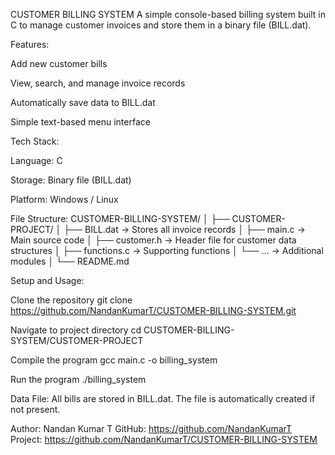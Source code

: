 CUSTOMER BILLING SYSTEM
A simple console-based billing system built in C to manage customer invoices and store them in a binary file (BILL.dat).

Features:

Add new customer bills

View, search, and manage invoice records

Automatically save data to BILL.dat

Simple text-based menu interface

Tech Stack:

Language: C

Storage: Binary file (BILL.dat)

Platform: Windows / Linux

File Structure:
CUSTOMER-BILLING-SYSTEM/
│
├── CUSTOMER-PROJECT/
│ ├── BILL.dat → Stores all invoice records
│ ├── main.c → Main source code
│ ├── customer.h → Header file for customer data structures
│ ├── functions.c → Supporting functions
│ └── ... → Additional modules
│
└── README.md

Setup and Usage:

Clone the repository
git clone https://github.com/NandanKumarT/CUSTOMER-BILLING-SYSTEM.git

Navigate to project directory
cd CUSTOMER-BILLING-SYSTEM/CUSTOMER-PROJECT

Compile the program
gcc main.c -o billing_system

Run the program
./billing_system

Data File:
All bills are stored in BILL.dat.
The file is automatically created if not present.

Author:
Nandan Kumar T
GitHub: https://github.com/NandanKumarT
Project: https://github.com/NandanKumarT/CUSTOMER-BILLING-SYSTEM
